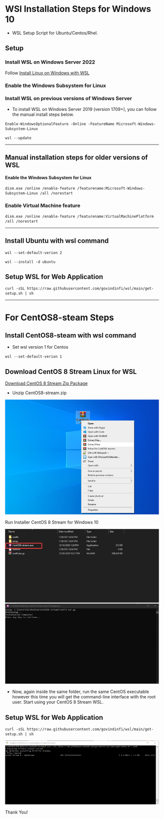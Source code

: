 # WSl Installation Steps for Windows 10 

- WSL Setup Script for Ubuntu/Centos/Rhel.

## Setup

### Install WSL on Windows Server 2022

Follow [Install Linux on Windows with WSL](https://docs.microsoft.com/en-us/windows/wsl/install)

### Enable the Windows Subsystem for Linux

### Install WSL on previous versions of Windows Server
- To install WSL on Windows Server 2019 (version 1709+), you can follow the manual install steps below.

```
Enable-WindowsOptionalFeature -Online -FeatureName Microsoft-Windows-Subsystem-Linux
```

```
wsl --update
```

----

## Manual installation steps for older versions of WSL

#### Enable the Windows Subsystem for Linux

```
dism.exe /online /enable-feature /featurename:Microsoft-Windows-Subsystem-Linux /all /norestart
```

### Enable Virtual Machine feature

```
dism.exe /online /enable-feature /featurename:VirtualMachinePlatform /all /norestart
```
----

## Install Ubuntu with wsl command 

```
wsl --set-default-verion 2
```
```
wsl --install -d ubuntu 
```

## Setup WSL for Web Application

```
curl -sSL https://raw.githubusercontent.com/govindinfi/wsl/main/get-setup.sh | sh
```


---- 



# For CentOS8-steam Steps

## Install CentOS8-steam with wsl command 

- Set wsl version 1 for Centos

```
wsl --set-default-verion 1
```

## Download CentOS 8 Stream Linux for WSL

<a id="raw-url" href="https://github.com/mishamosher/CentOS-WSL/releases/download/8-stream-20201019/CentOS8-stream.zip">Download CentOS 8 Stream Zip Package</a>

- Unzip CentOS8-stream.zip 

![unzip](https://raw.githubusercontent.com/govindinfi/wsl/main/4.jpg)

Run Installer CentOS 8 Stream for Windows 10

![run](https://raw.githubusercontent.com/govindinfi/wsl/main/2.jpg)
![done](https://raw.githubusercontent.com/govindinfi/wsl/main/1.jpg)

- Now, again inside the same folder, run the same CentOS executable however this time you will get the command-line interface with the root user. Start using your CentOS 8 Stream WSL.


## Setup WSL for Web Application

```
curl -sSL https://raw.githubusercontent.com/govindinfi/wsl/main/get-setup.sh | sh
```

![install](https://raw.githubusercontent.com/govindinfi/wsl/main/Screenshot%202022-08-17%20193738.png)

Thank You!
